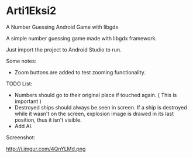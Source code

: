 # Arti1Eksi2
A Number Guessing Android Game with libgdx

A simple number guessing game made with libgdx framework.

Just import the project to Android Studio to run. 

Some notes:
- Zoom buttons are added to test zooming functionality.

TODO List:


- Numbers should go to their original place if touched again. ( This is important )
- Destroyed ships should always be seen in screen. If a ship is destroyed while it wasn't on the screen,
  explosion image is drawed in its last position, thus it isn't visible.
- Add AI.


Screenshot:

http://i.imgur.com/4QnYLMd.png
